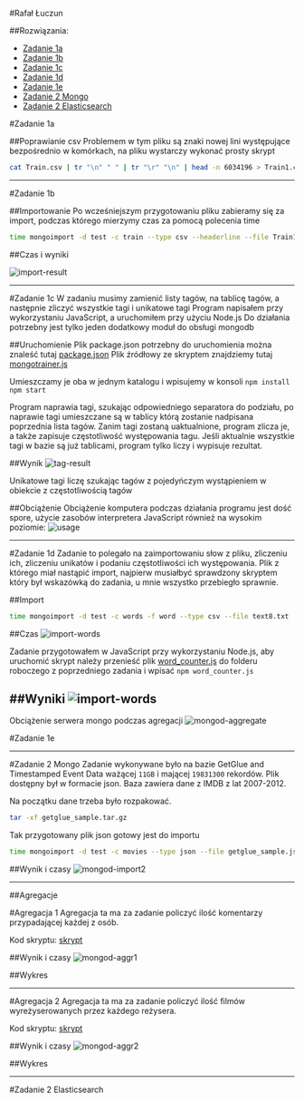 #Rafał Łuczun

##Rozwiązania:

* [Zadanie 1a](#zadanie-1a)
* [Zadanie 1b](#zadanie-1b)
* [Zadanie 1c](#zadanie-1c)
* [Zadanie 1d](#zadanie-1d)
* [Zadanie 1e](#zadanie-1e)
* [Zadanie 2 Mongo](#zadanie-2a)
* [Zadanie 2 Elasticsearch](#zadanie-2b)

#Zadanie 1a

##Poprawianie csv
Problemem w tym pliku są znaki nowej lini występujące bezpośrednio w komórkach, na pliku wystarczy wykonać prosty skrypt

```sh
cat Train.csv | tr "\n" " " | tr "\r" "\n" | head -n 6034196 > Train1.csv
```

***

#Zadanie 1b

##Importowanie
Po wcześniejszym przygotowaniu pliku zabieramy się za import, podczas którego mierzymy czas za pomocą polecenia time

```sh
time mongoimport -d test -c train --type csv --headerline --file Train1.csv
```

##Czas i wyniki

![import-result](../../images/rluczun/import.png)

***

#Zadanie 1c
W zadaniu musimy zamienić listy tagów, na tablicę tagów, a następnie zliczyć wszystkie tagi i unikatowe tagi
Program napisałem przy wykorzystaniu JavaScript, a uruchomiłem przy użyciu Node.js
Do działania potrzebny jest tylko jeden dodatkowy moduł do obsługi mongodb

##Uruchomienie
Plik package.json potrzebny do uruchomienia można znaleść tutaj [package.json](../../scripts/rluczun/package.json)
Plik źródłowy ze skryptem znajdziemy tutaj [mongotrainer.js](../../scripts/rluczun/mongotrainer.js) 

Umieszczamy je oba w jednym katalogu i wpisujemy w konsoli
`npm install`
`npm start`

Program naprawia tagi, szukając odpowiedniego separatora do podziału, po naprawie tagi umieszczane są w tablicy którą zostanie nadpisana poprzednia lista tagów.
Zanim tagi zostaną uaktualnione, program zlicza je, a także zapisuje częstotliwość występowania tagu.
Jeśli aktualnie wszystkie tagi w bazie są już tablicami, program tylko liczy i wypisuje rezultat.

##Wynik
![tag-result](../../images/rluczun/tags_result.png)

Unikatowe tagi liczę szukając tagów z pojedyńczym wystąpieniem w obiekcie z częstotliwością tagów

##Obciążenie
Obciążenie komputera podczas działania programu jest dość spore, użycie zasobów interpretera JavaScript również na wysokim poziomie:
![usage](../../images/rluczun/tags_js_usage.png)

***

#Zadanie 1d
Zadanie to polegało na zaimportowaniu słow z pliku, zliczeniu ich, zliczeniu unikatów i podaniu częstotliwości ich występowania.
Plik z którego miał nastąpić import, najpierw musiałbyć sprawdzony skryptem który był wskazówką do zadania, u mnie wszystko przebiegło sprawnie.

##Import
```sh
time mongoimport -d test -c words -f word --type csv --file text8.txt
```

##Czas
![import-words](../../images/rluczun/import_words.png)

Zadanie przygotowałem w JavaScript przy wykorzystaniu Node.js, aby uruchomić skrypt należy przenieść plik [word_counter.js](../../scripts/rluczun/word_counter.js) do folderu roboczego z poprzedniego zadania
i wpisać `npm word_counter.js`

##Wyniki
![import-words](../../images/rluczun/words_result.png)
---
Obciążenie serwera mongo podczas agregacji
![mongod-aggregate](../../images/rluczun/mongod_aggregate.png)

#Zadanie 1e

---

#Zadanie 2 Mongo
Zadanie wykonywane było na bazie GetGlue and Timestamped Event Data ważącej `11GB` i mającej `19831300` rekordów. Plik dostępny był w formacie json. Baza zawiera dane z IMDB z lat 2007-2012.

Na początku dane trzeba było rozpakować.
```sh
tar -xf getglue_sample.tar.gz
```

Tak przygotowany plik json gotowy jest do importu
```sh
time mongoimport -d test -c movies --type json --file getglue_sample.json
```

##Wynik i czasy
![mongod-import2](../../images/rluczun/mongoimport.png)

---

##Agregacje

#Agregacja 1
Agregacja ta ma za zadanie policzyć ilość komentarzy przypadającej każdej z osób.

Kod skryptu: [skrypt](../../scripts/rluczun/mongo_aggr1.js)

##Wynik i czasy
![mongod-aggr1](../../images/rluczun/mongo_aggr1.PNG)

##Wykres

---

#Agregacja 2
Agregacja ta ma za zadanie policzyć ilość filmów wyreżyserowanych przez każdego reżysera.

Kod skryptu: [skrypt](../../scripts/rluczun/mongo_aggr2.js)

##Wynik i czasy
![mongod-aggr2](../../images/rluczun/mongo_aggr2.PNG)

##Wykres

---

#Zadanie 2 Elasticsearch